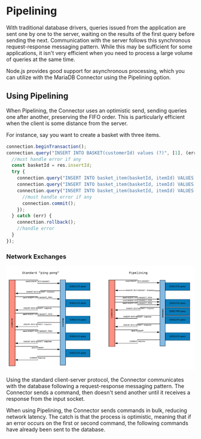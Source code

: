 # Pipelining

With traditional database drivers, queries issued from the application are sent one by one to the server, waiting on the results of the first query before sending the next.  Communication with the server follows this synchronous request-response messaging pattern.  While this may be sufficient for some applications, it isn't very efficient when you need to process a large volume of queries at the same time.

Node.js provides good support for asynchronous processing, which you can utilize with the MariaDB Connector using the Pipelining option.

## Using Pipelining

When Pipelining, the Connector uses an optimistic send, sending queries one after another, preserving the FIFO order.  This is particularly efficient when the client is some distance from the server.

For instance, say you want to create a basket with three items.

```javascript
connection.beginTransaction();
connection.query("INSERT INTO BASKET(customerId) values (?)", [1], (err, res) => {
  //must handle error if any
  const basketId = res.insertId;
  try {
    connection.query("INSERT INTO basket_item(basketId, itemId) VALUES (?, ?)", [basketId, 100]);
    connection.query("INSERT INTO basket_item(basketId, itemId) VALUES (?, ?)", [basketId, 101]);
    connection.query("INSERT INTO basket_item(basketId, itemId) VALUES (?, ?)", [basketId, 102], (err) => {
      //must handle error if any
      connection.commit();
    });
  } catch (err) {
    connection.rollback();
    //handle error
  }
});
```

### Network Exchanges 

<p align="center">
    <img src="./misc/pipelining.png">
</p>

Using the standard client-server protocol, the Connector communicates with the database following a request-response messaging pattern.  The Connector sends a command, then doesn't send another until it receives a response from the input socket.

When using Pipelining, the Connector sends commands in bulk, reducing network latency.  The catch is that the process is optimistic, meaning that if an error occurs on the first or second command, the following commands have already been sent to the database. 
